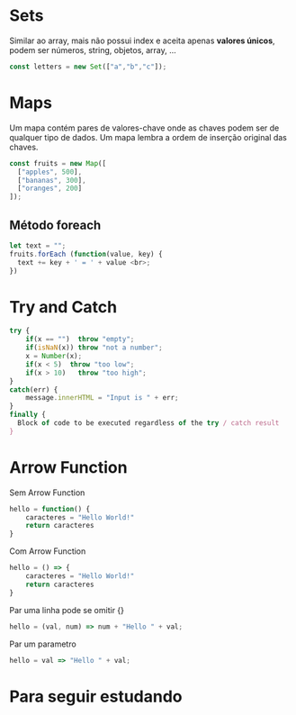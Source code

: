 # Sets

Similar ao array, mais não possui index e aceita apenas **valores únicos**, podem ser números, string, objetos, array, ...

```js
const letters = new Set(["a","b","c"]);
```

# Maps

Um mapa contém pares de valores-chave onde as chaves podem ser de qualquer tipo de dados. Um mapa lembra a ordem de inserção original das chaves.

```js
const fruits = new Map([
  ["apples", 500],
  ["bananas", 300],
  ["oranges", 200]
]);
```

## Método foreach

```js
let text = "";
fruits.forEach (function(value, key) {
  text += key + ' = ' + value <br>;
})
```

# Try and Catch

```js
try { 
    if(x == "")  throw "empty";
    if(isNaN(x)) throw "not a number";
    x = Number(x);
    if(x < 5)  throw "too low";
    if(x > 10)   throw "too high";
}
catch(err) {
    message.innerHTML = "Input is " + err;
}
finally {
  Block of code to be executed regardless of the try / catch result
}
```

# Arrow Function

Sem Arrow Function
```js
hello = function() {
    caracteres = "Hello World!" 
    return caracteres
}
```

Com Arrow Function
```js
hello = () => {
    caracteres = "Hello World!" 
    return caracteres
}
```

Par uma linha pode se omitir {}
```js
hello = (val, num) => num + "Hello " + val;
```

Par um parametro
```js
hello = val => "Hello " + val;
```
# Para seguir estudando

